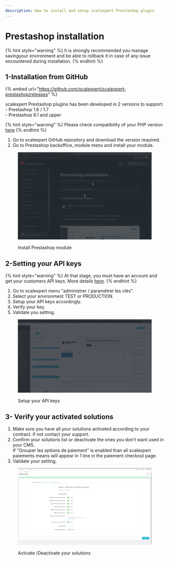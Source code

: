 ```yaml
---
description: How to install and setup scalexpert Prestashop plugin
---
```


# Prestashop installation

{% hint style="warning" %}
It is strongly recommended you manage savingyour environment and be able to rollback it in case of any issue encountered during installation.&#x20;
{% endhint %}

## 1-Installation from GitHub

{% embed url="https://github.com/scalexpert/scalexpert-prestashop/releases" %}

scalexpert Prestashop plugins has been developed in 2 versions to support:\
\- Prestashop 1.6 / 1.7\
\- Prestashop 8.1 and upper

{% hint style="warning" %}
Please check compatibility of your PHP version [here](../#plugins-php-requirements)
{% endhint %}

1. Go to scalexpert GitHub repository and download the version required.
2. Go to Prestashop backoffice, module menu and install your module.

<figure><img src="../../../../.gitbook/assets/1-prestashop-install-module (2).gif" alt=""><figcaption><p>Install Prestashop module</p></figcaption></figure>

## 2-Setting your API keys

{% hint style="warning" %}
At that stage, you must have an account and get your customers API keys. More details [here](../../../../ready-to-start/before-you-start/).
{% endhint %}

1. Go to scalexpert menu  "administrer / paramétrer les clés".
2. Select your environment TEST or PRODUCTION.
3. Setup your API keys accordingly.
4. Verify your key.
5. Validate you setting.

<figure><img src="../../../../.gitbook/assets/2-prestashop-setting-api-keys.gif" alt=""><figcaption><p>Setup your API keys</p></figcaption></figure>

## 3- Verify your activated solutions

1. Make sure you have all your solutions activated according to your contract. if not contact your support.
2. Confirm your solutions list or deactivate the ones you don't want used in your CMS. \
   If "Grouper les options de paiement" is enabled than all scalexpert paiements means will appear in 1 line in the paiement checkout page.&#x20;
3. Validate your setting.

<figure><img src="../../../../.gitbook/assets/Capture d’écran du 2023-10-21 17-30-39.png" alt=""><figcaption><p>Activate /Deactivate your solutions</p></figcaption></figure>
